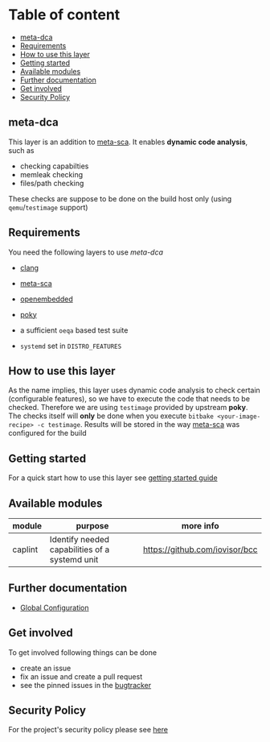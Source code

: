 # Table of content <!-- omit in toc -->

- [meta-dca](#meta-dca)
- [Requirements](#requirements)
- [How to use this layer](#how-to-use-this-layer)
- [Getting started](#getting-started)
- [Available modules](#available-modules)
- [Further documentation](#further-documentation)
- [Get involved](#get-involved)
- [Security Policy](#security-policy)

## meta-dca

This layer is an addition to [meta-sca](https://github.com/priv-kweihmann/meta-sca). It enables **dynamic code analysis**, such as

- checking capabilties
- memleak checking
- files/path checking

These checks are suppose to be done on the build host only (using `qemu`/`testimage` support)

## Requirements

You need the following layers to use *meta-dca*

- [clang](https://github.com/kraj/meta-clang)
- [meta-sca](https://github.com/priv-kweihmann/meta-sca)
- [openembedded](http://cgit.openembedded.org/meta-openembedded/)
- [poky](https://git.yoctoproject.org/cgit/cgit.cgi/poky)

- a sufficient `oeqa` based test suite
- `systemd` set in `DISTRO_FEATURES`

## How to use this layer

As the name implies, this layer uses dynamic code analysis to check certain (configurable features), so we have to execute the code that needs to be checked. Therefore we are using `testimage` provided by upstream **poky**.
The checks itself will **only** be done when you execute `bitbake <your-image-recipe> -c testimage`.
Results will be stored in the way [meta-sca](https://github.com/priv-kweihmann/meta-sca) was configured for the build

## Getting started

For a quick start how to use this layer see [getting started guide](docs/getting_started.md)

## Available modules

| module  | purpose                                        | more info                      |
| ------- | ---------------------------------------------- | ------------------------------ |
| caplint | Identify needed capabilities of a systemd unit | https://github.com/iovisor/bcc |

## Further documentation

- [Global Configuration](docs/global.md)

## Get involved

To get involved following things can be done

- create an issue
- fix an issue and create a pull request
- see the pinned issues in the [bugtracker](https://github.com/priv-kweihmann/meta-dca/issues)

## Security Policy

For the project's security policy please see [here](SECURITY.md)
